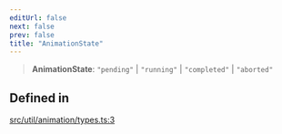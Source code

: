 ```yaml
---
editUrl: false
next: false
prev: false
title: "AnimationState"
---
```


> **AnimationState**: `"pending"` \| `"running"` \| `"completed"` \| `"aborted"`

## Defined in

[src/util/animation/types.ts:3](https://github.com/fabricjs/fabric.js/blob/5c1240d8b4662e45868dd33f385f941de21c8e9c/src/util/animation/types.ts#L3)
